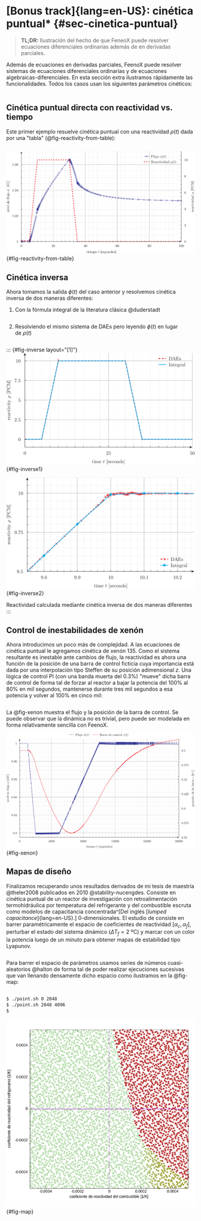 # [Bonus track]{lang=en-US}: cinética puntual* {#sec-cinetica-puntual}

> **TL;DR:** Ilustración del hecho de que FeneoX puede resolver ecuaciones diferenciales ordinarias además de en derivadas parciales.

Además de ecuaciones en derivadas parciales, FeenoX puede resolver sistemas de ecuaciones diferenciales ordinarias y de ecuaciones algebraicas-diferenciales.
En esta sección extra ilustramos rápidamente las funcionalidades.
Todos los casos usan los siguientes parámetros cinéticos:

```{.feenox include="parameters.fee"}
```


## Cinética puntual directa con reactividad vs. tiempo

Este primer ejemplo resuelve cinética puntual con una reactividad $\rho(t)$ dada por una "tabla" (@fig-reactivity-from-table):

```{.feenox include="reactivity-from-table.fee"}
```

![Flujo y reactividad directa](reactivity-from-table.svg){#fig-reactivity-from-table}


## Cinética inversa

Ahora tomamos la salida $\phi(t)$ del caso anterior y resolvemos cinética inversa de dos maneras diferentes:

 1. Con la fórmula integral de la literatura clásica @duderstadt
 
    ```{.feenox include="inverse-integral.fee"}
    ```
    
 2. Resolviendo el mismo sistema de DAEs pero leyendo $\phi(t)$ en lugar de $\rho(t)$

    ```{.feenox include="inverse-dae.fee"}
    ```
    
::: {#fig-inverse layout="[1]"}
![$t \in [0,100]$](inverse.svg){#fig-inverse1}

![$t \in [9.75,10.25]$](inverse-zoom.svg){#fig-inverse2}

Reactividad calculada mediante cinética inversa de dos maneras diferentes
:::
    
    

## Control de inestabilidades de xenón

Ahora introducimos un poco más de complejidad.
A las ecuaciones de cinética puntual le agregamos cinética de xenón 135. Como el sistema resultante es inestable ante cambios de flujo, la reactividad es ahora una función de la posición de una barra de control ficticia cuya importancia está dada por una interpolación tipo Steffen de su posición adimensional $z$.
Una lógica de control PI (con una banda muerta del 0.3%) "mueve" dicha barra de control de forma tal de forzar al reactor a bajar la potencia del 100% al 80% en mil segundos, mantenerse durante tres mil segundos a esa potencia y volver al 100% en cinco mil:

```{.feenox include="xenon.fee"}
```

La @fig-xenon muestra el flujo y la posición de la barra de control. Se puede observar que la dinámica no es trivial, pero puede ser modelada en forma relativamente sencilla con FeenoX.

![Flujo y posición de la barra de control en un caso con xenón bajo control](xenon.svg){#fig-xenon}



## Mapas de diseño

Finalizamos recuperando unos resultados derivados de mi tesis de maestría @theler2008 publicados en 2010 @stability-nucengdes.
Consiste en cinética puntual de un reactor de investigación con retroalimentación termohidráulica por temperatura del refrigerante y del combustible escruta como modelos de capacitancia concentrada^[Del inglés [_lumped capacitance_]{lang=en-US}.] 0-dimensionales.
El estudio de consiste en barrer paramétricamente el espacio de coeficientes de reactividad $[\alpha_c, \alpha_f]$, perturbar el estado del sistema dinámico ($\Delta T_f = 2~\text{ºC}$) y marcar con un color la potencia luego de un minuto para obtener mapas de estabilidad tipo Lyapunov.

```{.feenox include="point.fee"}
```

Para barrer el espacio de parámetros usamos series de números cuasi-aleatorios @halton de forma tal de poder realizar ejecuciones sucesivas que van llenando densamente dicho espacio como ilustramos en la @fig-map:

```{.bash include="point.sh"}
```

```terminal
$ ./point.sh 0 2048
$ ./point.sh 2048 4096
$
```

![Mapa de estabilidad de Lyapunov con los mismos parámetros que en @stability-nucengdes resuelto con FeenoX utilizando series de números pseudo-aleatorios que van "rellenando" incremental y densamente el espacio de parámetros.](map.png){#fig-map}




